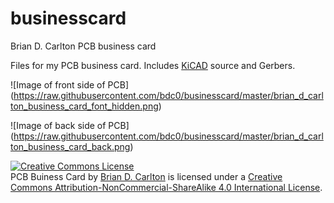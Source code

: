 # businesscard
Brian D. Carlton PCB business card

Files for my PCB business card. Includes <a href="http://kicad-pcb.org/">KiCAD</a> source and Gerbers.

![Image of front side of PCB]
(https://raw.githubusercontent.com/bdc0/businesscard/master/brian_d_carlton_business_card_font_hidden.png)

![Image of back side of PCB]
(https://raw.githubusercontent.com/bdc0/businesscard/master/brian_d_carlton_business_card_back.png)

<a rel="license" href="http://creativecommons.org/licenses/by-nc-sa/4.0/"><img alt="Creative Commons License" style="border-width:0" src="https://i.creativecommons.org/l/by-nc-sa/4.0/88x31.png" /></a><br /><span xmlns:dct="http://purl.org/dc/terms/" property="dct:title">PCB Buiness Card</span> by <a xmlns:cc="http://creativecommons.org/ns#" href="https://github.com/bdc0/businesscard" property="cc:attributionName" rel="cc:attributionURL">Brian D. Carlton</a> is licensed under a <a rel="license" href="http://creativecommons.org/licenses/by-nc-sa/4.0/">Creative Commons Attribution-NonCommercial-ShareAlike 4.0 International License</a>.